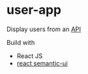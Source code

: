 
# user-app
Display users from an [API](https://randomuser.me/)


Build with 
* React JS 
* [react semantic-ui](https://react.semantic-ui.com/usage)
